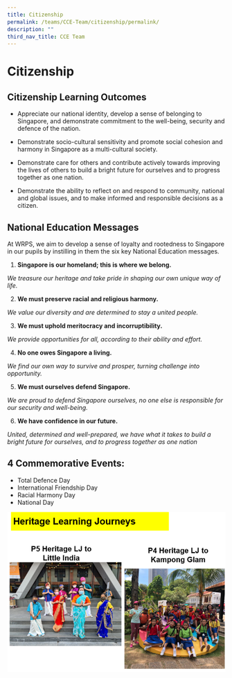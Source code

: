 ```yaml
---
title: Citizenship
permalink: /teams/CCE-Team/citizenship/permalink/
description: ""
third_nav_title: CCE Team
---
```

Citizenship
===========

Citizenship Learning Outcomes
-----------------------------

*   Appreciate our national identity, develop a sense of belonging to Singapore, and demonstrate commitment to the well-being, security and defence of the nation.

*   Demonstrate socio-cultural sensitivity and promote social cohesion and harmony in Singapore as a multi-cultural society.

*   Demonstrate care for others and contribute actively towards improving the lives of others to build a bright future for ourselves and to progress together as one nation.

*   Demonstrate the ability to reflect on and respond to community, national and global issues, and to make informed and responsible decisions as a citizen.

National Education Messages
---------------------------

At WRPS, we aim to develop a sense of loyalty and rootedness to Singapore in our pupils by instilling in them the six key National Education messages.

  

1.  **Singapore is our homeland; this is where we belong.**

_We treasure our heritage and take pride in shaping our own unique way of life._

  

2.  **We must preserve racial and religious harmony.**

_We value our diversity and are determined to stay a united people._

  

3.  **We must uphold meritocracy and incorruptibility.**

_We provide opportunities for all, according to their ability and effort._

  

4.  **No one owes Singapore a living.**

_We find our own way to survive and prosper, turning challenge into opportunity._

  

5.  **We must ourselves defend Singapore.**

_We are proud to defend Singapore ourselves, no one else is responsible for our security and well-being._

  

6.  **We have confidence in our future.**

_United, determined and well-prepared, we have what it takes to build a bright future for ourselves, and to progress together as one nation_

4 Commemorative Events:
-----------------------

*   Total Defence Day
*   International Friendship Day
*   Racial Harmony Day
*   National Day

![](/images/citizen.png)